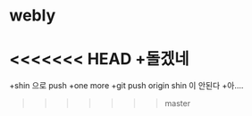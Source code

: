 # webly
<<<<<<< HEAD
+돌겠네
=======

+shin 으로 push
+one more
+git push origin shin 이 안된다
+아....
>>>>>>> master
